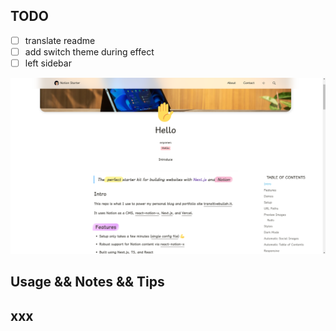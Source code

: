 ## TODO

- [ ] translate readme
- [ ] add switch theme during effect
- [ ] left sidebar

![showcase 1](./images/notion-1.png 'notion-1')

## Usage && Notes && Tips

## xxx
